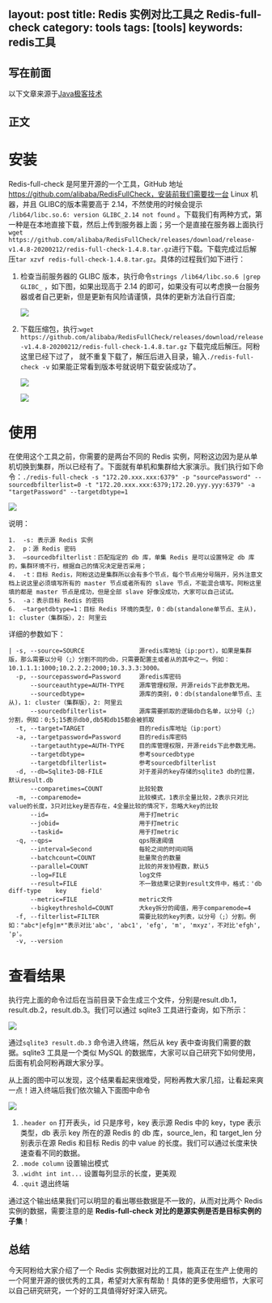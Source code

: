 layout: post
title: Redis 实例对比工具之 Redis-full-check
category: tools
tags: [tools]
keywords: redis工具
---
## **写在前面**

以下文章来源于[Java极客技术](http://www.justdojava.com/2020/09/27/redis-full-check//)
 

## **正文**

# 安装

Redis-full-check 是阿里开源的一个工具，GitHub 地址 https://github.com/alibaba/RedisFullCheck，安装前我们需要找一台 Linux 机器，并且 GLIBC的版本需要高于 2.14，不然使用的时候会提示 `/lib64/libc.so.6: version GLIBC_2.14 not found` 。下载我们有两种方式，第一种是在本地直接下载，然后上传到服务器上面；另一个是直接在服务器上面执行`wget https://github.com/alibaba/RedisFullCheck/releases/download/release-v1.4.8-20200212/redis-full-check-1.4.8.tar.gz`进行下载。下载完成过后解压`tar xzvf redis-full-check-1.4.8.tar.gz`。具体的过程我们如下进行：

1.  检查当前服务器的 GLIBC 版本，执行命令`strings /lib64/libc.so.6 |grep GLIBC_` ，如下图，如果出现高于 2.14 的即可，如果没有可以考虑换一台服务器或者自己更新，但是更新有风险请谨慎，具体的更新方法自行百度;

    ![](http://www.justdojava.com/assets/images/2019/java/image_ziyou/2020/redis-full-check/1.png)

2.  下载压缩包，执行:`wget https://github.com/alibaba/RedisFullCheck/releases/download/release-v1.4.8-20200212/redis-full-check-1.4.8.tar.gz` 下载完成后解压。阿粉这里已经下过了， 就不重复下载了，解压后进入目录，输入`./redis-full-check -v` 如果能正常看到版本号就说明下载安装成功了。

    ![](http://www.justdojava.com/assets/images/2019/java/image_ziyou/2020/redis-full-check/2.png)

    ![](http://www.justdojava.com/assets/images/2019/java/image_ziyou/2020/redis-full-check/3.png)

# 使用

在使用这个工具之前，你需要的是两台不同的 Redis 实例，阿粉这边因为是从单机切换到集群，所以已经有了。下面就有单机和集群给大家演示。我们执行如下命令：`./redis-full-check -s "172.20.xxx.xxx:6379" -p "sourcePassword" --sourcedbfilterlist=0 -t "172.20.xxx.xxx:6379;172.20.yyy.yyy:6379" -a "targetPassword" --targetdbtype=1`

![](http://www.justdojava.com/assets/images/2019/java/image_ziyou/2020/redis-full-check/4.png)

说明：
    
    1.  -s: 表示源 Redis 实例
    2.  p：源 Redis 密码
    3.  –sourcedbfilterlist：匹配指定的 db 库，单集 Redis 是可以设置特定 db 库的，集群环境不行，根据自己的情况决定是否采用；
    4.  -t：目标 Redis，阿粉这边是集群所以会有多个节点，每个节点用分号隔开，另外注意文档上说这里必须填写所有的 master 节点或者所有的 slave 节点，不能混合填写。阿粉这里填的都是 master 节点是成功，但是全部 slave 好像没成功，大家可以自己试试。
    5.  -a：表示目标 Redis 的密码
    6.  –targetdbtype=1：目标 Redis 环境的类型，0：db(standalone单节点、主从)，1: cluster（集群版），2: 阿里云

详细的参数如下：
    
    | -s, --source=SOURCE               源redis库地址（ip:port），如果是集群版，那么需要以分号（;）分割不同的db，只需要配置主或者从的其中之一。例如：10.1.1.1:1000;10.2.2.2:2000;10.3.3.3:3000。
      -p, --sourcepassword=Password     源redis库密码
          --sourceauthtype=AUTH-TYPE    源库管理权限，开源reids下此参数无用。
          --sourcedbtype=               源库的类别，0：db(standalone单节点、主从)，1: cluster（集群版），2: 阿里云
          --sourcedbfilterlist=         源库需要抓取的逻辑db白名单，以分号（;）分割，例如：0;5;15表示db0,db5和db15都会被抓取
      -t, --target=TARGET               目的redis库地址（ip:port）
      -a, --targetpassword=Password     目的redis库密码
          --targetauthtype=AUTH-TYPE    目的库管理权限，开源reids下此参数无用。
          --targetdbtype=               参考sourcedbtype
          --targetdbfilterlist=         参考sourcedbfilterlist
      -d, --db=Sqlite3-DB-FILE          对于差异的key存储的sqlite3 db的位置，默认result.db
          --comparetimes=COUNT          比较轮数
      -m, --comparemode=                比较模式，1表示全量比较，2表示只对比value的长度，3只对比key是否存在，4全量比较的情况下，忽略大key的比较
          --id=                         用于打metric
          --jobid=                      用于打metric
          --taskid=                     用于打metric
      -q, --qps=                        qps限速阈值
          --interval=Second             每轮之间的时间间隔
          --batchcount=COUNT            批量聚合的数量
          --parallel=COUNT              比较的并发协程数，默认5
          --log=FILE                    log文件
          --result=FILE                 不一致结果记录到result文件中，格式：'db    diff-type    key    field'
          --metric=FILE                 metric文件
          --bigkeythreshold=COUNT       大key拆分的阈值，用于comparemode=4
      -f, --filterlist=FILTER           需要比较的key列表，以分号（;）分割。例如："abc*|efg|m*"表示对比'abc', 'abc1', 'efg', 'm', 'mxyz'，不对比'efgh', 'p'。
      -v, --version

# 查看结果

执行完上面的命令过后在当前目录下会生成三个文件，分别是result.db.1，result.db.2，result.db.3。我们可以通过 sqlite3 工具进行查询，如下所示：

![](http://www.justdojava.com/assets/images/2019/java/image_ziyou/2020/redis-full-check/5.png)

通过`sqlite3 result.db.3` 命令进入终端，然后从 key 表中查询我们需要的数据。sqlite3 工具是一个类似 MySQL 的数据库，大家可以自己研究下如何使用，后面有机会阿粉再跟大家分享。

从上面的图中可以发现，这个结果看起来很难受，阿粉再教大家几招，让看起来爽一点！进入终端后我们依次输入下面图中命令

![](http://www.justdojava.com/assets/images/2019/java/image_ziyou/2020/redis-full-check/6.png)

1.  `.header on` 打开表头，id 只是序号，key 表示源 Redis 中的 key，type 表示类型，db 表示 key 所在的源 Redis 的 db 库，source_len，和 target_len 分别表示在源 Redis 和目标 Redis 的中 value 的长度。我们可以通过长度来快速查看不同的数据。
2.  `.mode column` 设置输出模式
3.  `.widht int int...` 设置每列显示的长度，更美观
4.  `.quit` 退出终端

通过这个输出结果我们可以明显的看出哪些数据是不一致的，从而对比两个 Redis 实例的数据，需要注意的是 **Redis-full-check 对比的是源实例是否是目标实例的子集**！

## 总结

今天阿粉给大家介绍了一个 Redis 实例数据对比的工具，能真正在生产上使用的一个阿里开源的很优秀的工具，希望对大家有帮助！具体的更多使用细节，大家可以自己研究研究，一个好的工具值得好好深入研究。

